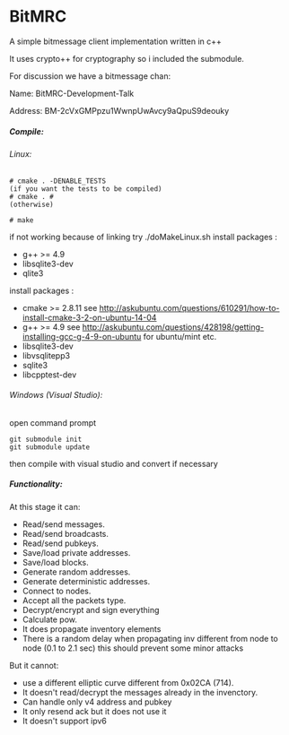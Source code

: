 # BitMRC
A simple bitmessage client implementation written in c++

It uses crypto++ for cryptography so i included the submodule.

For discussion we have a bitmessage chan:

Name: BitMRC-Development-Talk

Address: BM-2cVxGMPpzu1WwnpUwAvcy9aQpuS9deouky


##### Compile:
###### Linux:
```
# cmake . -DENABLE_TESTS
(if you want the tests to be compiled)
# cmake . #
(otherwise)

# make
```
if not working because of linking try ./doMakeLinux.sh
install packages :
- g++ >= 4.9
- libsqlite3-dev
- qlite3

install packages :
- cmake >= 2.8.11
  see http://askubuntu.com/questions/610291/how-to-install-cmake-3-2-on-ubuntu-14-04
- g++ >= 4.9
  see http://askubuntu.com/questions/428198/getting-installing-gcc-g-4-9-on-ubuntu for ubuntu/mint etc.
- libsqlite3-dev
- libvsqlitepp3
- sqlite3
- libcpptest-dev

###### Windows (Visual Studio):
open command prompt
```
git submodule init
git submodule update
```
then compile with visual studio and convert if necessary

##### Functionality:

At this stage it can:
+ Read/send messages.
+ Read/send broadcasts.
+ Read/send pubkeys.
+ Save/load private addresses.
+ Save/load blocks.
+ Generate random addresses.
+ Generate deterministic addresses.
+ Connect to nodes.
+ Accept all the packets type.
+ Decrypt/encrypt and sign everything 
+ Calculate pow.
+ It does propagate inventory elements
+ There is a random delay when propagating inv different from node to node (0.1 to 2.1 sec) this should prevent some minor attacks

But it cannot:
+ use a different elliptic curve different from 0x02CA (714).
+ It doesn't read/decrypt the messages already in the invenctory.
+ Can handle only v4 address and pubkey
+ It only resend ack but it does not use it
+ It doesn't support ipv6
